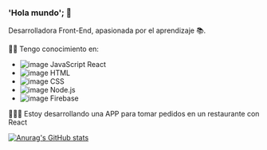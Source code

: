 ### 'Hola mundo'; 👋

Desarrolladora Front-End, apasionada por el aprendizaje 📚.

 👍🏻 Tengo conocimiento en:
  - ![image](https://user-images.githubusercontent.com/85950494/146093765-0871be1f-c53d-4449-91d2-fd5c9f26cb7a.png) JavaScript
   React
  - ![image](https://user-images.githubusercontent.com/85950494/146093812-15872dd7-0c16-4b93-8caf-d2e8e96e11df.png) HTML
  - ![image](https://user-images.githubusercontent.com/85950494/146093849-1b874606-5afa-4a8f-8343-5d79fe81ae26.png) CSS
  - ![image](https://user-images.githubusercontent.com/85950494/146093878-ed491303-af8d-4df6-8c91-232d7bbbb29c.png) Node.js
  - ![image](https://user-images.githubusercontent.com/85950494/146093953-1162e2d3-1b7d-4a19-beb3-0949130a0841.png) Firebase


 👩🏻‍💻 Estoy desarrollando una APP para tomar pedidos en un restaurante con React


[![Anurag's GitHub stats](https://github-readme-stats.vercel.app/api?username=Dimarbu&hide=stars&show_icons=true)](https://github.com/anuraghazra/github-readme-stats)
